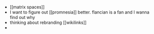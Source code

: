 - [[matrix spaces]]
- I want to figure out [[promnesia]] better. flancian is a fan and I wanna find out why
- thinking about rebranding [[wikilinks]]
- 